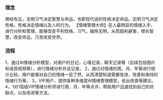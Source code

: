 ### 理念
佛经有云，无明习气决定智慧与命运。也即现代说的性格决定命运。无明习气决定性格，性格决定情绪以及人的行为。
【情绪管理大师】在人最明显的情绪入手，进行分析和管理，能够改变不利性格、习气，破除无明，从而趋利避害，增长智慧，改变命运，乃至改变世界。
### 流程
1，通过AI情绪分析模型，对用户的日记，心情记录，聊天记录等（后续包括图片和语音视频等），进行情绪分析并且记录。
2，通过对情绪的周、月、年等进行统计比较，用户能够对自己的情绪一目了然，从而清楚知道需要改进，改善和保持的情绪行为等。
3，VIP用户，提供各种多维度AI情绪管理模型，给出改善等建议。
4，1对1高级VIP情绪分析师进行周，月，年等点评，帮助用户迅速找到自己的优缺点，以及改进等方法。
